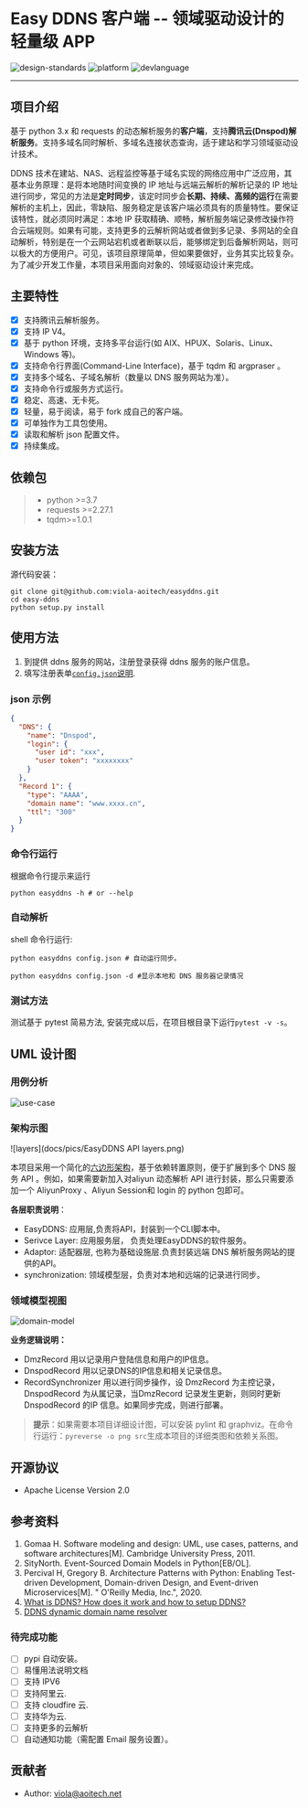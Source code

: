 # Easy DDNS 客户端 -- 领域驱动设计的轻量级 APP

![design-standards](https://img.shields.io/static/v1?label=design-standards&message=DDD&color=informational)
![platform](https://img.shields.io/badge/platform-windows%3Alinux%3Aunix-brightgreen)
![devlanguage](https://img.shields.io/badge/language-python3.10-brightgreen)

---

## 项目介绍

基于 python 3.x 和 requests 的动态解析服务的**客户端**，支持**腾讯云(Dnspod)解析服务**。支持多域名同时解析、多域名连接状态查询，适于建站和学习领域驱动设计技术。

DDNS 技术在建站、NAS、远程监控等基于域名实现的网络应用中广泛应用，其基本业务原理：是将本地随时间变换的 IP 地址与远端云解析的解析记录的 IP 地址进行同步，常见的方法是**定时同步**，该定时同步会**长期、持续、高频的运行**在需要解析的主机上，因此，零缺陷、服务稳定是该客户端必须具有的质量特性。要保证该特性，就必须同时满足：本地 IP 获取精确、顺畅，解析服务端记录修改操作符合云端规则。如果有可能，支持更多的云解析网站或者做到多记录、多网站的全自动解析，特别是在一个云网站宕机或者断联以后，能够绑定到后备解析网站，则可以极大的方便用户。可见，该项目原理简单，但如果要做好，业务其实比较复杂。为了减少开发工作量，本项目采用面向对象的、领域驱动设计来完成。

## 主要特性

- [x] 支持腾讯云解析服务。
- [x] 支持 IP V4。
- [x] 基于 python 环境，支持多平台运行(如 AIX、HPUX、Solaris、Linux、Windows 等)。
- [x] 支持命令行界面(Command-Line Interface)，基于 tqdm 和 argpraser 。
- [x] 支持多个域名、子域名解析（数量以 DNS 服务网站为准）。
- [x] 支持命令行或服务方式运行。
- [x] 稳定、高速、无卡死。
- [x] 轻量，易于阅读，易于 fork 成自己的客户端。
- [x] 可单独作为工具包使用。
- [x] 读取和解析 json 配置文件。
- [x] 持续集成。

## 依赖包

> - python >=3.7
> - requests >=2.27.1
> - tqdm>=1.0.1

## 安装方法

源代码安装：

```shell
git clone git@github.com:viola-aoitech/easyddns.git
cd easy-ddns
python setup.py install
```

## 使用方法

1. 到提供 ddns 服务的网站，注册登录获得 ddns 服务的账户信息。
2. 填写注册表单[`config.json`说明](/conifg-samples/README.md).

### json 示例

```json
{
  "DNS": {
    "name": "Dnspod",
    "login": {
      "user id": "xxx",
      "user token": "xxxxxxxx"
    }
  },
  "Record 1": {
    "type": "AAAA",
    "domain name": "www.xxxx.cn",
    "ttl": "300"
  }
}
```

### 命令行运行

根据命令行提示来运行

```shell
python easyddns -h # or --help
```

### 自动解析

shell 命令行运行:

```shell
python easyddns config.json # 自动运行同步。
```

```shell
python easyddns config.json -d #显示本地和 DNS 服务器记录情况
```

### 测试方法

测试基于 pytest 简易方法, 安装完成以后，在项目根目录下运行`pytest -v -s`。

## UML 设计图

### 用例分析

![use-case](docs/pics/user-cases.png)

### 架构示图

![layers](docs/pics/EasyDDNS API layers.png)

本项目采用一个简化的[六边形架构](https://en.wikipedia.org/wiki/Hexagonal_architecture_(software))，基于依赖转置原则，便于扩展到多个 DNS 服务 API 。例如，如果需要新加入对aliyun 动态解析 API 进行封装，那么只需要添加一个 AliyunProxy 、Aliyun Session和 login 的 python 包即可。

**各层职责说明**：
- EasyDDNS: 应用层,负责将API，封装到一个CLI脚本中。
- Serivce Layer: 应用服务层， 负责处理EasyDDNS的软件服务。
- Adaptor: 适配器层, 也称为基础设施层.负责封装远端 DNS 解析服务网站的提供的API。
- synchronization: 领域模型层，负责对本地和远端的记录进行同步。


### 领域模型视图

![domain-model](docs/pics/domain-model.png)

**业务逻辑说明：**

- DmzRecord 用以记录用户登陆信息和用户的IP信息。
- DnspodRecord 用以记录DNS的IP信息和相关记录信息。
- RecordSynchronizer 用以进行同步操作，设 DmzRecord 为主控记录，DnspodRecord 为从属记录，当DmzRecord 记录发生更新，则同时更新 DnspodRecord 的IP 信息。如果同步完成，则进行部署。

> **提示**：如果需要本项目详细设计图，可以安装 pylint 和 graphviz。在命令行运行：`pyreverse -o png src`生成本项目的详细类图和依赖关系图。

## 开源协议

- Apache License Version 2.0

## 参考资料

1. Gomaa H. Software modeling and design: UML, use cases, patterns, and software architectures[M]. Cambridge University Press, 2011.
2. SityNorth. Event-Sourced Domain Models in Python[EB/OL].
3. Percival H, Gregory B. Architecture Patterns with Python: Enabling Test-driven Development, Domain-driven Design, and Event-driven Microservices[M]. " O'Reilly Media, Inc.", 2020.
4. [What is DDNS? How does it work and how to setup DDNS?](https://www.cloudns.net/blog/what-is-dynamic-dns/)
5. [DDNS dynamic domain name resolver](https://openwrt.org/zh/docs/guide-user/services/ddns/client)

### 待完成功能

- [ ] pypi 自动安装。
- [ ] 易懂用法说明文档
- [ ] 支持 IPV6
- [ ] 支持阿里云.
- [ ] 支持 cloudfire 云.
- [ ] 支持华为云.
- [ ] 支持更多的云解析
- [ ] 自动通知功能（需配置 Email 服务设置）。

## 贡献者

- Author: viola@aoitech.net

